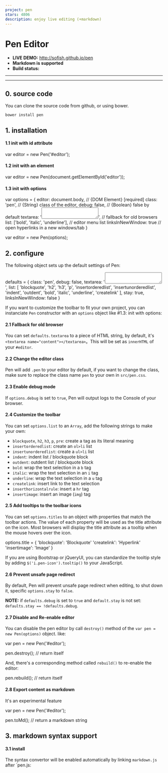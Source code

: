 ```yaml
---
project: pen
stars: 4806
description: enjoy live editing (+markdown)
---
```


Pen Editor
==========

-   **LIVE DEMO:** http://sofish.github.io/pen
-   **Markdown is supported**
-   **Build status:**

* * *

* * *

0\. source code
---------------

You can clone the source code from github, or using bower.

```
bower install pen
```

1\. installation
----------------

#### 1.1 init with id attribute

var editor \= new Pen('#editor');

#### 1.2 init with an element

var editor \= new Pen(document.getElementById('editor'));

#### 1.3 init with options

var options \= {
  editor: document.body, // {DOM Element} \[required\]
  class: 'pen', // {String} class of the editor,
  debug: false, // {Boolean} false by default
  textarea: '<textarea name="content"></textarea>', // fallback for old browsers
  list: \['bold', 'italic', 'underline'\], // editor menu list
  linksInNewWindow: true // open hyperlinks in a new windows/tab
}

var editor \= new Pen(options);

2\. configure
-------------

The following object sets up the default settings of Pen:

defaults \= {
  class: 'pen',
  debug: false,
  textarea: '<textarea name="content"></textarea>',
  list: \[
    'blockquote', 'h2', 'h3', 'p', 'insertorderedlist', 'insertunorderedlist',
    'indent', 'outdent', 'bold', 'italic', 'underline', 'createlink'
  \],
  stay: true,
  linksInNewWindow: false
}

If you want to customize the toolbar to fit your own project, you can instanciate `Pen` constructor with an `options` object like #1.3: init with options:

#### 2.1 Fallback for old browser

You can set `defaults.textarea` to a piece of HTML string, by default, it's `<textarea name="content"></textarea>`。This will be set as `innerHTML` of your `#editor`.

#### 2.2 Change the editor class

Pen will add `.pen` to your editor by default, if you want to change the class, make sure to replace the class name `pen` to your own in `src/pen.css`.

#### 2.3 Enable debug mode

If `options.debug` is set to `true`, Pen will output logs to the Console of your browser.

#### 2.4 Customize the toolbar

You can set `options.list` to an `Array`, add the following strings to make your own:

-   `blockquote`, `h2`, `h3`, `p`, `pre`: create a tag as its literal meaning
-   `insertorderedlist`: create an `ol>li` list
-   `insertunorderedlist`: create a `ul>li` list
-   `indent`: indent list / blockquote block
-   `outdent`: outdent list / blockquote block
-   `bold`: wrap the text selection in a `b` tag
-   `italic`: wrap the text selection in an `i` tag
-   `underline`: wrap the text selection in a `u` tag
-   `createlink`: insert link to the text selection
-   `inserthorizontalrule`: insert a `hr` tag
-   `insertimage`: insert an image (`img`) tag

#### 2.5 Add tooltips to the toolbar icons

You can set `options.titles` to an object with properties that match the toolbar actions. The value of each property will be used as the title attribute on the icon. Most browsers will display the title attribute as a tooltip when the mouse hovers over the icon.

options.title \= {
    'blockquote': 'Blockquote'
    'createlink': 'Hyperlink'
    'insertimage': 'Image'
}

If you are using Bootstrap or jQueryUI, you can standardize the tooltip style by adding `$('i.pen-icon').tooltip()` to your JavaScript.

#### 2.6 Prevent unsafe page redirect

By default, Pen will prevent unsafe page redirect when editing, to shut down it, specific `options.stay` to `false`.

**NOTE:** if `defaults.debug` is set to `true` and `default.stay` is not set: `defaults.stay == !defaults.debug`.

#### 2.7 Disable and Re-enable editor

You can disable the pen editor by call `destroy()` method of the `var pen = new Pen(options)` object. like:

var pen \= new Pen('#editor');

pen.destroy(); // return itself

And, there's a corresponding method called `rebuild()` to re-enable the editor:

pen.rebuild(); // return itself

#### 2.8 Export content as markdown

It's an experimental feature

var pen \= new Pen('#editor');

pen.toMd(); // return a markdown string

3\. markdown syntax support
---------------------------

#### 3.1 install

The syntax convertor will be enabled automatically by linking `markdown.js` after \`pen.js:

<script src\="src/pen.js"\></script\>
<script src\="src/markdown.js"\></script\>

#### 3.2 usage

To use it, you can type `action cmd` + `space key` at a line start. like:

```
### This will create a h3 tag
```

The following cmds are allowed:

-   Headings: type 1~6 `#` at the line start
-   Unordered List: type `-` or `*`
-   Ordered List: type `1.`
-   Code block: type **\`\`\`**
-   Block Quote: type `>`
-   Horizontal Rule: more than 3 `-`, `*`, `.` will create a `<hr />`, like `......`

4\. license
-----------

Licensed under MIT.

5\. trusted by \*
-----------------
